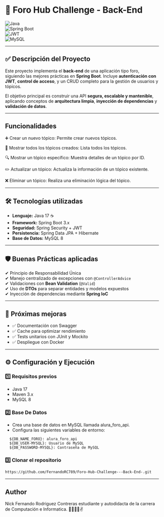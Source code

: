 # 📌 Foro Hub Challenge - Back-End  
![Java](https://img.shields.io/badge/Java-17-007396?style=for-the-badge&logo=java)  
![Spring Boot](https://img.shields.io/badge/Spring%20Boot-3.x-6DB33F?style=for-the-badge&logo=spring)  
![JWT](https://img.shields.io/badge/JWT-Security-black?style=for-the-badge&logo=jsonwebtokens)  
![MySQL](https://img.shields.io/badge/MySQL-8.0-4479A1?style=for-the-badge&logo=mysql)  

---
## ✅ **Descripción del Proyecto**  

Este proyecto implementa el **back-end** de una aplicación tipo foro, siguiendo las mejores prácticas en **Spring Boot**. Incluye **autenticación con JWT**, **control de acceso**, y un CRUD completo para la gestión de usuarios y tópicos.  

El objetivo principal es construir una API **segura, escalable y mantenible**, aplicando conceptos de **arquitectura limpia**, **inyección de dependencias** y **validación de datos**.

---
## **Funcionalidades**
  ➕ Crear un nuevo tópico: Permite crear nuevos tópicos.
  
  📄 Mostrar todos los tópicos creados: Lista todos los tópicos.

  🔍 Mostrar un tópico específico: Muestra detalles de un tópico por ID.
  
  ✏️ Actualizar un tópico: Actualiza la información de un tópico existente.

  ❌ Eliminar un tópico: Realiza una eliminación lógica del tópico.
  
---

## 🛠 **Tecnologías utilizadas**  
- **Lenguaje:** Java 17 ☕  
- **Framework:** Spring Boot 3.x  
- **Seguridad:** Spring Security + JWT  
- **Persistencia:** Spring Data JPA + Hibernate  
- **Base de Datos:** MySQL 8  

---

## 🛡 **Buenas Prácticas aplicadas**  
✔ Principio de Responsabilidad Única  
✔ Manejo centralizado de excepciones con `@ControllerAdvice`  
✔ Validaciones con **Bean Validation** (`@Valid`)  
✔ Uso de **DTOs** para separar entidades y modelos expuestos  
✔ Inyección de dependencias mediante **Spring IoC**  

---
## 🚀 **Próximas mejoras**
- ✅ Documentación con Swagger
- ✅ Cache para optimizar rendimiento
- ✅ Tests unitarios con JUnit y Mockito
- ✅ Despliegue con Docker

---

## ⚙ **Configuración y Ejecución**  

### **1️⃣ Requisitos previos**  
- Java 17  
- Maven 3.x  
- MySQL 8  

### **2️⃣ Base De Datos**

- Crea una base de datos en MySQL llamada alura_foro_api.
- Configura las siguientes variables de entorno:
```
  ${DB_NAME_FORO}: alura_foro_api
  ${DB_USER-MYSQL}: Usuario de MySQL
  ${DB_PASSWORD-MYSQL}: Contraseña de MySQL
```

### **3️⃣ Clonar el repositorio**  
```bash
https://github.com/FernandoRC789/Foro-Hub-Challenge---Back-End-.git
```
---
## **Author**
Nick Fernando Rodriguez Contreras estudiante y autodidacta de la carrera de Computación e Informatica.
🧑🏽‍💻😎✌️
